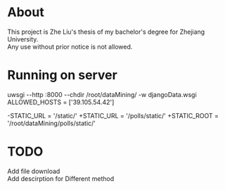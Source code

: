 # About
This project is Zhe Liu's thesis of my bachelor's degree for Zhejiang University.<br>
Any use without prior notice is not allowed.

# Running on server
 uwsgi --http :8000 --chdir /root/dataMining/ -w djangoData.wsgi
ALLOWED_HOSTS = ['39.105.54.42']

-STATIC_URL = '/static/'
+STATIC_URL = '/polls/static/'
+STATIC_ROOT = '/root/dataMining/polls/static/'

# TODO
Add file download <br>
Add descirption for Different method
